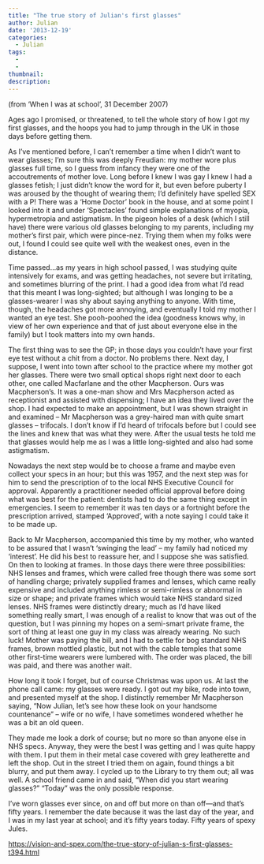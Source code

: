 ```yaml
---
title: "The true story of Julian's first glasses"
author: Julian
date: '2013-12-19'
categories:
  - Julian
tags:
  - 
  - 
thumbnail: 
description: 
---
```


(from ‘When I was at school’, 31 December 2007)

Ages ago I promised, or threatened, to tell the whole story of how I got my first glasses, and the hoops you had to jump through in the UK in those days before getting them.

As I’ve mentioned before, I can’t remember a time when I didn’t want to wear glasses; I’m sure this was deeply Freudian: my mother wore plus glasses full time, so I guess from infancy they were one of the accoutrements of mother love. Long before I knew I was gay I knew I had a glasses fetish; I just didn’t know the word for it, but even before puberty I was aroused by the thought of wearing them; I’d definitely have spelled SEX with a P! There was a ‘Home Doctor’ book in the house, and at some point I looked into it and under ‘Spectacles’ found simple explanations of myopia, hypermetropia and astigmatism. In the pigeon holes of a desk (which I still have) there were various old glasses belonging to my parents, including my mother’s first pair, which were pince-nez. Trying them when my folks were out, I found I could see quite well with the weakest ones, even in the distance.

Time passed…as my years in high school passed, I was studying quite intensively for exams, and was getting headaches, not severe but irritating, and sometimes blurring of the print. I had a good idea from what I’d read that this meant I was long-sighted; but although I was longing to be a glasses-wearer I was shy about saying anything to anyone. With time, though, the headaches got more annoying, and eventually I told my mother I wanted an eye test. She pooh-poohed the idea (goodness knows why, in view of her own experience and that of just about everyone else in the family) but I took matters into my own hands.

The first thing was to see the GP; in those days you couldn’t have your first eye test without a chit from a doctor. No problems there. Next day, I suppose, I went into town after school to the practice where my mother got her glasses. There were two small optical shops right next door to each other, one called Macfarlane and the other Macpherson. Ours was Macpherson’s. It was a one-man show and Mrs Macpherson acted as receptionist and assisted with dispensing; I have an idea they lived over the shop. I had expected to make an appointment, but I was shown straight in and examined – Mr Macpherson was a grey-haired man with quite smart glasses – trifocals. I don’t know if I’d heard of trifocals before but I could see the lines and knew that was what they were. After the usual tests he told me that glasses would help me as I was a little long-sighted and also had some astigmatism.

Nowadays the next step would be to choose a frame and maybe even collect your specs in an hour; but this was 1957, and the next step was for him to send the prescription of to the local NHS Executive Council for approval. Apparently a practitioner needed official approval before doing what was best for the patient: dentists had to do the same thing except in emergencies. I seem to remember it was ten days or a fortnight before the prescription arrived, stamped ‘Approved’, with a note saying I could take it to be made up.

Back to Mr Macpherson, accompanied this time by my mother, who wanted to be assured that I wasn’t ‘swinging the lead’ – my family had noticed my ‘interest’. He did his best to reassure her, and I suppose she was satisfied. On then to looking at frames. In those days there were three possibilities: NHS lenses and frames, which were called free though there was some sort of handling charge; privately supplied frames and lenses, which came really expensive and included anything rimless or semi-rimless or abnormal in size or shape; and private frames which would take NHS standard sized lenses. NHS frames were distinctly dreary; much as I’d have liked something really smart, I was enough of a realist to know that was out of the question, but I was pinning my hopes on a semi-smart private frame, the sort of thing at least one guy in my class was already wearing. No such luck! Mother was paying the bill, and I had to settle for bog standard NHS frames, brown mottled plastic, but not with the cable temples that some other first-time wearers were lumbered with. The order was placed, the bill was paid, and there was another wait.

How long it took I forget, but of course Christmas was upon us. At last the phone call came: my glasses were ready. I got out my bike, rode into town, and presented myself at the shop. I distinctly remember Mr Macpherson saying, “Now Julian, let’s see how these look on your handsome countenance” – wife or no wife, I have sometimes wondered whether he was a bit an old queen.

They made me look a dork of course; but no more so than anyone else in NHS specs. Anyway, they were the best I was getting and I was quite happy with them. I put them in their metal case covered with grey leatherette and left the shop. Out in the street I tried them on again, found things a bit blurry, and put them away. I cycled up to the Library to try them out; all was well. A school friend came in and said, “When did you start wearing glasses?” “Today” was the only possible response.

I’ve worn glasses ever since, on and off but more on than off—and that’s fifty years. I remember the date because it was the last day of the year, and I was in my last year at school; and it’s fifty years today. Fifty years of spexy Jules.

https://vision-and-spex.com/the-true-story-of-julian-s-first-glasses-t394.html
